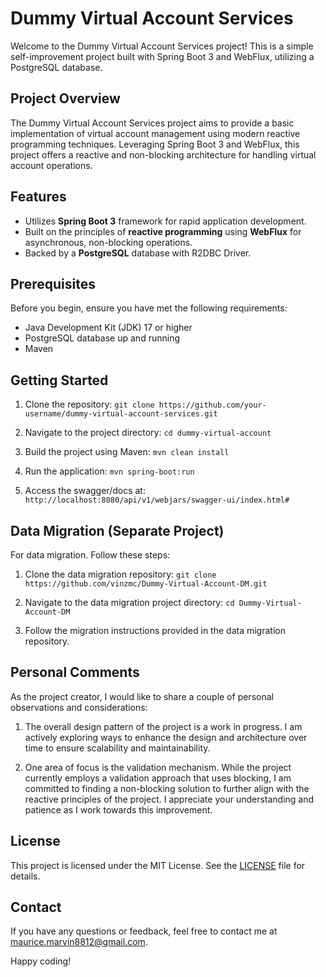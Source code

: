# Dummy Virtual Account Services

Welcome to the Dummy Virtual Account Services project! This is a simple self-improvement project built with Spring Boot 3 and WebFlux, utilizing a PostgreSQL database.

## Project Overview

The Dummy Virtual Account Services project aims to provide a basic implementation of virtual account management using modern reactive programming techniques. Leveraging Spring Boot 3 and WebFlux, this project offers a reactive and non-blocking architecture for handling virtual account operations.

## Features

- Utilizes **Spring Boot 3** framework for rapid application development.
- Built on the principles of **reactive programming** using **WebFlux** for asynchronous, non-blocking operations.
- Backed by a **PostgreSQL** database with R2DBC Driver.

## Prerequisites

Before you begin, ensure you have met the following requirements:

- Java Development Kit (JDK) 17 or higher
- PostgreSQL database up and running
- Maven

## Getting Started

1. Clone the repository:
   ```git clone https://github.com/your-username/dummy-virtual-account-services.git```

2. Navigate to the project directory:
   ```cd dummy-virtual-account```

3. Build the project using Maven:
   ```mvn clean install```

4. Run the application:
   ```mvn spring-boot:run```

5. Access the swagger/docs at: `http://localhost:8080/api/v1/webjars/swagger-ui/index.html#`

## Data Migration (Separate Project)

For data migration. Follow these steps:

1. Clone the data migration repository:
```git clone https://github.com/vinzmc/Dummy-Virtual-Account-DM.git```

2. Navigate to the data migration project directory:
   ```cd Dummy-Virtual-Account-DM```

3. Follow the migration instructions provided in the data migration repository.

## Personal Comments

As the project creator, I would like to share a couple of personal observations and considerations:

1. The overall design pattern of the project is a work in progress. I am actively exploring ways to enhance the design and architecture over time to ensure scalability and maintainability.

2. One area of focus is the validation mechanism. While the project currently employs a validation approach that uses blocking, I am committed to finding a non-blocking solution to further align with the reactive principles of the project. I appreciate your understanding and patience as I work towards this improvement.

## License

This project is licensed under the MIT License. See the [LICENSE](LICENSE) file for details.

## Contact

If you have any questions or feedback, feel free to contact me at [maurice.marvin8812@gmail.com](mailto:maurice.marvin8812@gmail.com).

Happy coding!
